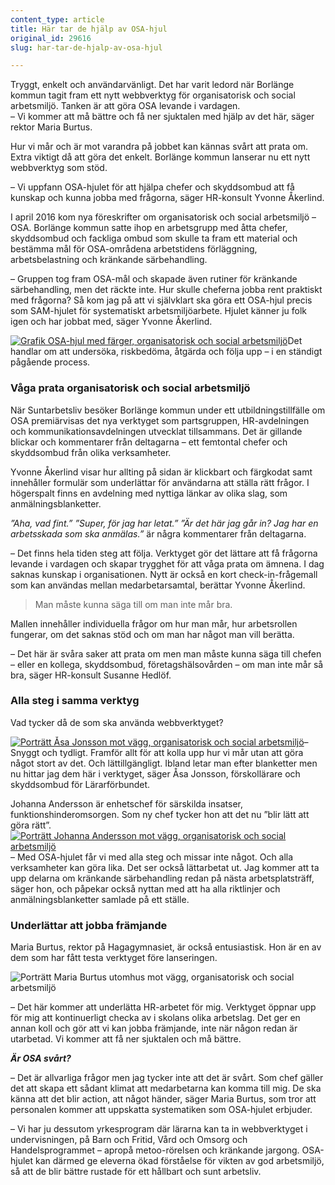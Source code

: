 ```yaml
---
content_type: article
title: Här tar de hjälp av OSA-hjul
original_id: 29616
slug: har-tar-de-hjalp-av-osa-hjul

---
```


Tryggt, enkelt och användarvänligt. Det har varit ledord när Borlänge kommun tagit fram ett nytt webbverktyg för organisatorisk och social arbetsmiljö. Tanken är att göra OSA levande i vardagen.  
– Vi kommer att må bättre och få ner sjuktalen med hjälp av det här, säger rektor Maria Burtus.

Hur vi mår och är mot varandra på jobbet kan kännas svårt att prata om. Extra viktigt då att göra det enkelt. Borlänge kommun lanserar nu ett nytt webbverktyg som stöd.

– Vi uppfann OSA-hjulet för att hjälpa chefer och skyddsombud att få kunskap och kunna jobba med frågorna, säger HR-konsult Yvonne Åkerlind.

I april 2016 kom nya föreskrifter om organisatorisk och social arbetsmiljö – OSA. Borlänge kommun satte ihop en arbetsgrupp med åtta chefer, skyddsombud och fackliga ombud som skulle ta fram ett material och bestämma mål för OSA-områdena arbetstidens förläggning, arbetsbelastning och kränkande särbehandling.

– Gruppen tog fram OSA-mål och skapade även rutiner för kränkande särbehandling, men det räckte inte. Hur skulle cheferna jobba rent praktiskt med frågorna? Så kom jag på att vi självklart ska göra ett OSA-hjul precis som SAM-hjulet för systematiskt arbetsmiljöarbete. Hjulet känner ju folk igen och har jobbat med, säger Yvonne Åkerlind.

[![Grafik OSA-hjul med färger, organisatorisk och social arbetsmiljö](https://www.suntarbetsliv.se/wp-content/uploads/2018/01/220x200-osahjulet-borlange.jpg)](https://www.suntarbetsliv.se/wp-content/uploads/2018/01/220x200-osahjulet-borlange.jpg)Det handlar om att undersöka, riskbedöma, åtgärda och följa upp – i en ständigt pågående process.

### Våga prata organisatorisk och social arbetsmiljö

När Suntarbetsliv besöker Borlänge kommun under ett utbildningstillfälle om OSA premiärvisas det nya verktyget som partsgruppen, HR-avdelningen och kommunikationsavdelningen utvecklat tillsammans. Det är gillande blickar och kommentarer från deltagarna – ett femtontal chefer och skyddsombud från olika verksamheter.

Yvonne Åkerlind visar hur allting på sidan är klickbart och färgkodat samt innehåller formulär som underlättar för användarna att ställa rätt frågor. I högerspalt finns en avdelning med nyttiga länkar av olika slag, som anmälningsblanketter.

_”Aha, vad fint.” ”Super, för jag har letat.” ”Är det här jag går in? Jag har en arbetsskada som ska anmälas.”_ är några kommentarer från deltagarna.

– Det finns hela tiden steg att följa. Verktyget gör det lättare att få frågorna levande i vardagen och skapar trygghet för att våga prata om ämnena. I dag saknas kunskap i organisationen. Nytt är också en kort check-in-frågemall som kan användas mellan medarbetarsamtal, berättar Yvonne Åkerlind.

> Man måste kunna säga till om man inte mår bra.

Mallen innehåller individuella frågor om hur man mår, hur arbetsrollen fungerar, om det saknas stöd och om man har något man vill berätta.

– Det här är svåra saker att prata om men man måste kunna säga till chefen – eller en kollega, skyddsombud, företagshälsovården – om man inte mår så bra, säger HR-konsult Susanne Hedlöf.

### Alla steg i samma verktyg

Vad tycker då de som ska använda webbverktyget?

[![Porträtt Åsa Jonsson mot vägg, organisatorisk och social arbetsmiljö](https://www.suntarbetsliv.se/wp-content/uploads/2018/01/220x200-asa-jonsson-foto-jeanette-neij.jpg)](https://www.suntarbetsliv.se/wp-content/uploads/2018/01/220x200-asa-jonsson-foto-jeanette-neij.jpg)– Snyggt och tydligt. Framför allt för att kolla upp hur vi mår utan att göra något stort av det. Och lättillgängligt. Ibland letar man efter blanketter men nu hittar jag dem här i verktyget, säger Åsa Jonsson, förskollärare och skyddsombud för Lärarförbundet.

Johanna Andersson är enhetschef för särskilda insatser, funktionshinderomsorgen. Som ny chef tycker hon att det nu ”blir lätt att göra rätt”.[![Porträtt Johanna Andersson mot vägg, organisatorisk och social arbetsmiljö](https://www.suntarbetsliv.se/wp-content/uploads/2018/01/220x200-johanna-andersson-foto-jeanette-neij.jpg)](https://www.suntarbetsliv.se/wp-content/uploads/2018/01/220x200-johanna-andersson-foto-jeanette-neij.jpg)  
– Med OSA-hjulet får vi med alla steg och missar inte något. Och alla verksamheter kan göra lika. Det ser också lättarbetat ut. Jag kommer att ta upp delarna om kränkande särbehandling redan på nästa arbetsplatsträff, säger hon, och påpekar också nyttan med att ha alla riktlinjer och anmälningsblanketter samlade på ett ställe.

### Underlättar att jobba främjande

Maria Burtus, rektor på Hagagymnasiet, är också entusiastisk. Hon är en av dem som har fått testa verktyget före lanseringen.

![Porträtt Maria Burtus utomhus mot vägg, organisatorisk och social arbetsmiljö](https://www.suntarbetsliv.se/wp-content/uploads/2018/01/220x200-maria-burtus-foto-jeanette-neij.jpg)

– Det här kommer att underlätta HR-arbetet för mig. Verktyget öppnar upp för mig att kontinuerligt checka av i skolans olika arbetslag. Det ger en annan koll och gör att vi kan jobba främjande, inte när någon redan är utarbetad. Vi kommer att få ner sjuktalen och må bättre.

_**Är OSA svårt?**_

– Det är allvarliga frågor men jag tycker inte att det är svårt. Som chef gäller det att skapa ett sådant klimat att medarbetarna kan komma till mig. De ska känna att det blir action, att något händer, säger Maria Burtus, som tror att personalen kommer att uppskatta systematiken som OSA-hjulet erbjuder.

– Vi har ju dessutom yrkesprogram där lärarna kan ta in webbverktyget i undervisningen, på Barn och Fritid, Vård och Omsorg och Handelsprogrammet – apropå metoo-rörelsen och kränkande jargong. OSA-hjulet kan därmed ge eleverna ökad förståelse för vikten av god arbetsmiljö, så att de blir bättre rustade för ett hållbart och sunt arbetsliv.

[](https://www.suntarbetsliv.se/wp-content/uploads/2018/01/220x200-maria-burtus-foto-jeanette-neij.jpg)

